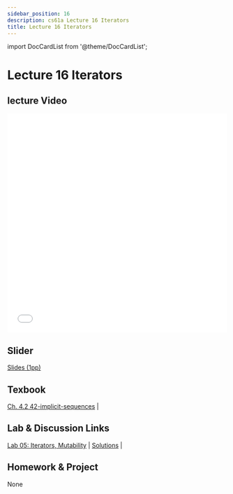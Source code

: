 ```yaml
---
sidebar_position: 16
description: cs61a Lecture 16 Iterators
title: Lecture 16 Iterators
---
```


import DocCardList from '@theme/DocCardList';


# Lecture 16 Iterators
## lecture Video

<iframe src="//player.bilibili.com/player.html?aid=277746636&bvid=BV17c411f78k&cid=1311465503&p=1&high_quality=1&danmaku=0" scrolling="no" border="0" frameborder="no" framespacing="0" allowfullscreen="true" allowfullscreen="allowfullscreen" width="100%" height="500" scrolling="no" frameborder="0" sandbox="allow-top-navigation allow-same-origin allow-forms allow-scripts"> </iframe>

## Slider
[Slides (1pp)](/resource/cs61a/16-Iterators_1pp.pdf)
## Texbook
[Ch. 4.2 42-implicit-sequences](https://www.composingprograms.com/pages/42-implicit-sequences.html) | 

## Lab & Discussion Links
[Lab 05: Iterators, Mutability](./lab/lab05.md) | [Solutions](./lab/sol-lab05.md) | 

## Homework & Project
None


<DocCardList />

